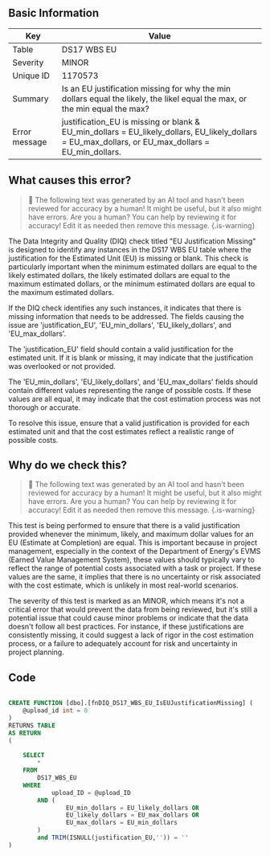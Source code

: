 ## Basic Information
| Key         | Value          |
|-------------|----------------|
| Table       | DS17 WBS EU |
| Severity    | MINOR |
| Unique ID   | 1170573   |
| Summary     | Is an EU justification missing for why the min dollars equal the likely, the likel equal the max, or the min equal the max? |
| Error message | justification_EU is missing or blank & EU_min_dollars = EU_likely_dollars, EU_likely_dollars = EU_max_dollars, or EU_max_dollars = EU_min_dollars. |

## What causes this error?

> :robot: The following text was generated by an AI tool and hasn't been reviewed for accuracy by a human! It might be useful, but it also might have errors. Are you a human? You can help by reviewing it for accuracy! Edit it as needed then remove this message.
{.is-warning}

The Data Integrity and Quality (DIQ) check titled "EU Justification Missing" is designed to identify any instances in the DS17 WBS EU table where the justification for the Estimated Unit (EU) is missing or blank. This check is particularly important when the minimum estimated dollars are equal to the likely estimated dollars, the likely estimated dollars are equal to the maximum estimated dollars, or the minimum estimated dollars are equal to the maximum estimated dollars. 

If the DIQ check identifies any such instances, it indicates that there is missing information that needs to be addressed. The fields causing the issue are 'justification_EU', 'EU_min_dollars', 'EU_likely_dollars', and 'EU_max_dollars'. 

The 'justification_EU' field should contain a valid justification for the estimated unit. If it is blank or missing, it may indicate that the justification was overlooked or not provided. 

The 'EU_min_dollars', 'EU_likely_dollars', and 'EU_max_dollars' fields should contain different values representing the range of possible costs. If these values are all equal, it may indicate that the cost estimation process was not thorough or accurate. 

To resolve this issue, ensure that a valid justification is provided for each estimated unit and that the cost estimates reflect a realistic range of possible costs.
## Why do we check this?

> :robot: The following text was generated by an AI tool and hasn't been reviewed for accuracy by a human! It might be useful, but it also might have errors. Are you a human? You can help by reviewing it for accuracy! Edit it as needed then remove this message.
{.is-warning}

This test is being performed to ensure that there is a valid justification provided whenever the minimum, likely, and maximum dollar values for an EU (Estimate at Completion) are equal. This is important because in project management, especially in the context of the Department of Energy's EVMS (Earned Value Management System), these values should typically vary to reflect the range of potential costs associated with a task or project. If these values are the same, it implies that there is no uncertainty or risk associated with the cost estimate, which is unlikely in most real-world scenarios. 

The severity of this test is marked as an MINOR, which means it's not a critical error that would prevent the data from being reviewed, but it's still a potential issue that could cause minor problems or indicate that the data doesn't follow all best practices. For instance, if these justifications are consistently missing, it could suggest a lack of rigor in the cost estimation process, or a failure to adequately account for risk and uncertainty in project planning.
## Code

```sql

CREATE FUNCTION [dbo].[fnDIQ_DS17_WBS_EU_IsEUJustificationMissing] (
	@upload_id int = 0
)
RETURNS TABLE
AS RETURN
(
	
	SELECT 
		*
	FROM 
		DS17_WBS_EU
	WHERE 
			upload_ID = @upload_ID
		AND (
				EU_min_dollars = EU_likely_dollars OR 
				EU_likely_dollars = EU_max_dollars OR 
				EU_max_dollars = EU_min_dollars 
		)
		and TRIM(ISNULL(justification_EU,'')) = ''
)
```
